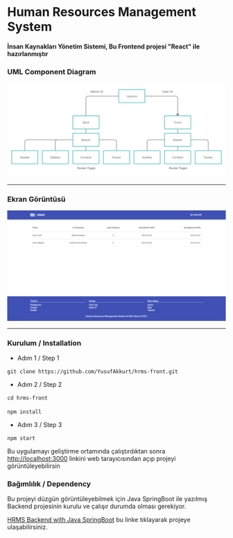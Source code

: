 # Human Resources Management System

#### İnsan Kaynakları Yönetim Sistemi, Bu Frontend projesi "React" ile hazırlanmıştır

### UML Component Diagram

![UML Component Diagram](public/git-srcs/hrms-uml-diagram.png)
***

### Ekran Görüntüsü
![JobAd List](public/git-srcs/job-ads.png)
***

### Kurulum / Installation

- Adım 1 / Step 1

```
git clone https://github.com/YusufAkkurt/hrms-front.git
```

- Adım 2 / Step 2

```
cd hrms-front

npm install
```

- Adım 3 / Step 3

```
npm start
```

Bu uygulamayı geliştirme ortamında çalıştırdıktan sonra\
[http://localhost:3000](http://localhost:3000) linkini web tarayıcısından açıp projeyi görüntüleyebilirsin

### Bağımlılık / Dependency

Bu projeyi düzgün görüntüleyebilmek için Java SpringBoot ile yazılmış Backend projesinin kurulu ve çalışır durumda
olması gerekiyor.

[HRMS Backend with Java SpringBoot](https://github.com/YusufAkkurt/Hrms) bu linke tıklayarak projeye ulaşabilirsiniz.
